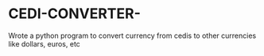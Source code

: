 # CEDI-CONVERTER-
Wrote a python program to convert currency from cedis to other currencies like dollars, euros, etc
